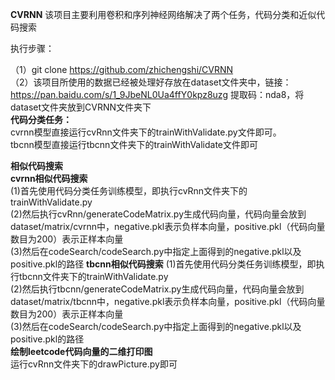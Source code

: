 **CVRNN**
该项目主要利用卷积和序列神经网络解决了两个任务，代码分类和近似代码搜索

执行步骤：

（1）git clone https://github.com/zhichengshi/CVRNN  
（2）该项目所使用的数据已经被处理好存放在dataset文件夹中，链接：https://pan.baidu.com/s/1_9JbeNL0Ua4ffY0kpz8uzg 提取码：nda8，将dataset文件夹放到CVRNN文件夹下  
**代码分类任务：**  
cvrnn模型直接运行cvRnn文件夹下的trainWithValidate.py文件即可。  
tbcnn模型直接运行tbcnn文件夹下的trainWithValidate文件即可  

**相似代码搜索**  
**cvrnn相似代码搜索**  
(1)首先使用代码分类任务训练模型，即执行cvRnn文件夹下的trainWithValidate.py  
(2)然后执行cvRnn/generateCodeMatrix.py生成代码向量，代码向量会放到dataset/matrix/cvrnn中，negative.pkl表示负样本向量，positive.pkl（代码向量数目为200）表示正样本向量  
(3)然后在codeSearch/codeSearch.py中指定上面得到的negative.pkl以及positive.pkl的路径
**tbcnn相似代码搜索**
(1)首先使用代码分类任务训练模型，即执行tbcnn文件夹下的trainWithValidate.py  
(2)然后执行tbcnn/generateCodeMatrix.py生成代码向量，代码向量会放到dataset/matrix/tbcnn中，negative.pkl表示负样本向量，positive.pkl（代码向量数目为200）表示正样本向量  
(3)然后在codeSearch/codeSearch.py中指定上面得到的negative.pkl以及positive.pkl的路径  
**绘制leetcode代码向量的二维打印图**  
运行cvRnn文件夹下的drawPicture.py即可

